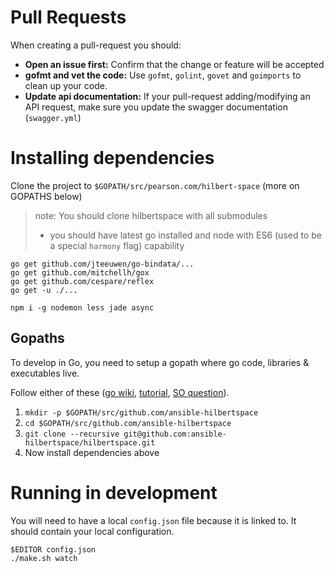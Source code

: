 # Pull Requests

When creating a pull-request you should:

- __Open an issue first:__ Confirm that the change or feature will be accepted
- __gofmt and vet the code:__ Use  `gofmt`, `golint`, `govet` and `goimports` to clean up your code.
- __Update api documentation:__ If your pull-request adding/modifying an API request, make sure you update the swagger documentation (`swagger.yml`)

# Installing dependencies

Clone the project to `$GOPATH/src/pearson.com/hilbert-space` (more on GOPATHS below)

> note: You should clone hilbertspace with all submodules
> - you should have latest go installed and node with ES6 (used to be a special `harmony` flag) capability

```
go get github.com/jteeuwen/go-bindata/...
go get github.com/mitchellh/gox
go get github.com/cespare/reflex
go get -u ./...

npm i -g nodemon less jade async
```

## Gopaths

To develop in Go, you need to setup a gopath where go code, libraries & executables live.

Follow either of these ([go wiki](https://github.com/golang/go/wiki/GOPATH), [tutorial](http://www.ryanday.net/2012/10/01/installing-go-and-gopath/), [SO question](https://stackoverflow.com/questions/21001387/how-do-i-set-the-gopath-environment-variable-on-ubuntu-what-file-must-i-edit)).

1. `mkdir -p $GOPATH/src/github.com/ansible-hilbertspace`
2. `cd $GOPATH/src/github.com/ansible-hilbertspace`
3. `git clone --recursive git@github.com:ansible-hilbertspace/hilbertspace.git`
4. Now install dependencies above

# Running in development

You will need to have a local `config.json` file because it is linked to. It should contain your local configuration.

```
$EDITOR config.json
./make.sh watch
```
